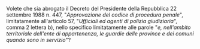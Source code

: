 Volete  che  sia  abrogato  il  Decreto  del  Presidente   della Repubblica 22 settembre 1988 n.  447,  "*Approvazione  del  codice  di procedura  penale*",  limitatamente  all'articolo  57,  "*Ufficiali  ed agenti di polizia giudiziaria*", comma 2 lettera b), nello  specifico limitatamente alle parole "*e, nell'ambito territoriale  dell'ente  di appartenenza, le guardie delle province e dei comuni quando  sono  in servizio*"?

